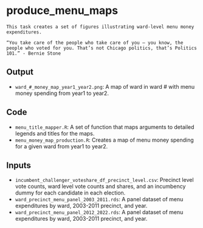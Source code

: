# produce_menu_maps
    This task creates a set of figures illustrating ward-level menu money expenditures.

    “You take care of the people who take care of you — you know, the people who voted for you. That’s not Chicago politics, that’s Politics 101.” - Bernie Stone

## Output
* `ward_#_money_map_year1_year2.png`: A map of ward in ward # with menu money spending from year1 to year2.

## Code
* `menu_title_mapper.R`: A set of function that maps arguments to detailed legends and titles for the maps.
* `menu_money_map_production.R`: Creates a map of menu money spending for a given ward from year1 to year2.

## Inputs
* `incumbent_challenger_voteshare_df_precinct_level.csv`: Precinct level vote counts, ward level vote counts and shares, and an incumbency dummy for each candidate in each election.
* `ward_precinct_menu_panel_2003_2011.rds`: A panel dataset of menu expenditures by ward, 2003-2011 precinct, and year.
* `ward_precinct_menu_panel_2012_2022.rds`: A panel dataset of menu expenditures by ward, 2003-2011 precinct, and year.